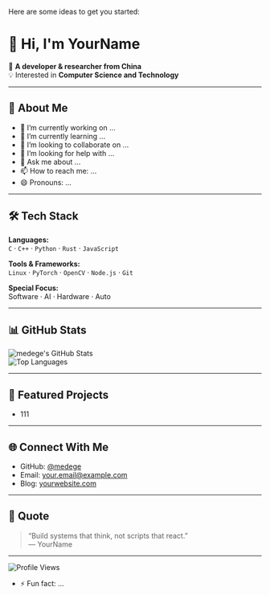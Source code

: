 <!--
**medege/medege** is a ✨ _special_ ✨ repository because its `README.md` (this file) appears on your GitHub profile.
-->
Here are some ideas to get you started:

# 👋 Hi, I'm YourName

🎯 **A developer & researcher from China**  
💡 Interested in **Computer Science and Technology**

---

## 🚀 About Me


- 🔭 I’m currently working on ...
- 🌱 I’m currently learning ...
- 👯 I’m looking to collaborate on ...
- 🤔 I’m looking for help with ...
- 💬 Ask me about ...
- 📫 How to reach me: ...
- 😄 Pronouns: ...

---

## 🛠️ Tech Stack

**Languages:**  
`C` · `C++` · `Python` · `Rust` · `JavaScript`

**Tools & Frameworks:**  
`Linux` · `PyTorch` · `OpenCV` · `Node.js` · `Git`

**Special Focus:**  
Software · AI · Hardware · Auto

---

## 📊 GitHub Stats

![medege's GitHub Stats](https://github-readme-stats.vercel.app/api?username=medege&show_icons=true&theme=tokyonight)  
![Top Languages](https://github-readme-stats.vercel.app/api/top-langs/?username=medege&layout=compact&theme=tokyonight)

---

## 🧩 Featured Projects

- 111

---

## 🌐 Connect With Me

- GitHub: [@medege](https://github.com/medege)  
- Email: your.email@example.com  
- Blog: [yourwebsite.com](https://yourwebsite.com)

---

## 🧭 Quote

> “Build systems that think, not scripts that react.”  
> — YourName

---

![Profile Views](https://komarev.com/ghpvc/?username=medege&color=blue&style=flat)

- ⚡ Fun fact: ...

